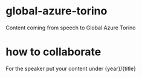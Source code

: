 # global-azure-torino
Content coming from speech to Global Azure Torino

# how to collaborate
For the speaker put your content under {year}/{title}
